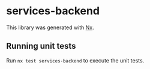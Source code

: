 # services-backend

This library was generated with [Nx](https://nx.dev).

## Running unit tests

Run `nx test services-backend` to execute the unit tests.
